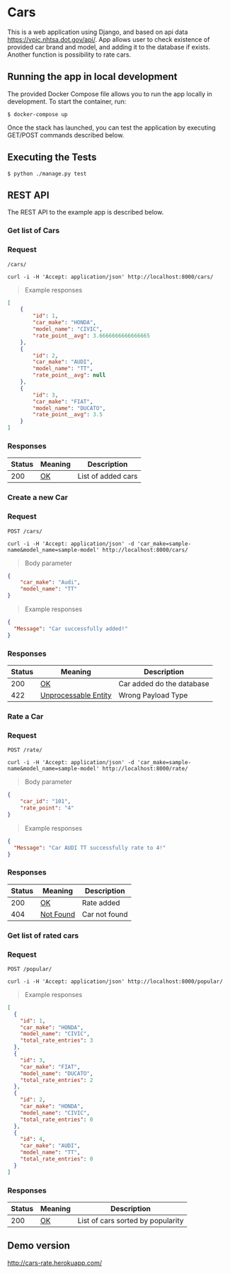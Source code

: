 # Cars

This is a web application using Django, and based on api data https://vpic.nhtsa.dot.gov/api/.
App allows user to check existence of provided car brand and model, and adding it to the database if exists. 
Another function is possibility to rate cars.

## Running the app in local development

The provided Docker Compose file allows you to run the app locally in development. To start the container, run:

```
$ docker-compose up
```

Once the stack has launched, you can test the application by executing GET/POST commands described below.

## Executing the Tests

```
$ python ./manage.py test
```

## REST API

The REST API to the example app is described below.

### Get list of Cars

### Request

```
/cars/
```
```
curl -i -H 'Accept: application/json' http://localhost:8000/cars/
```

> Example responses
```json
[
    {
        "id": 1,
        "car_make": "HONDA",
        "model_name": "CIVIC",
        "rate_point__avg": 3.6666666666666665
    },
    {
        "id": 2,
        "car_make": "AUDI",
        "model_name": "TT",
        "rate_point__avg": null
    },
    {
        "id": 3,
        "car_make": "FIAT",
        "model_name": "DUCATO",
        "rate_point__avg": 3.5
    }
]
```
### Responses

|Status|Meaning|Description|
|---|---|---|
|200|[OK](https://tools.ietf.org/html/rfc7231#section-6.3.1)|List of added cars


### Create a new Car

### Request

```
POST /cars/
```
```
curl -i -H 'Accept: application/json' -d 'car_make=sample-name&model_name=sample-model' http://localhost:8000/cars/
```
> Body parameter

```json
{
    "car_make": "Audi",
    "model_name": "TT"
}
```

> Example responses
```json
{
  "Message": "Car successfully added!"
}
```

### Responses

|Status|Meaning|Description|
|---|---|---|
|200|[OK](https://tools.ietf.org/html/rfc7231#section-6.3.1)|Car added do the database
|422|[Unprocessable Entity](https://tools.ietf.org/html/rfc4918#section-11.2)|Wrong Payload Type

### Rate a Car

### Request

```
POST /rate/
```
```
curl -i -H 'Accept: application/json' -d 'car_make=sample-name&model_name=sample-model' http://localhost:8000/rate/
```
> Body parameter

```json
{
    "car_id": "101",
    "rate_point": "4"
}
```

> Example responses
```json
{
  "Message": "Car AUDI TT successfully rate to 4!"
}
```

### Responses

|Status|Meaning|Description|
|---|---|---|
|200|[OK](https://tools.ietf.org/html/rfc7231#section-6.3.1)|Rate added
|404|[Not Found](https://tools.ietf.org/html/rfc7231#section-6.5.4)|Car not found

### Get list of rated cars

### Request

```
POST /popular/
```
```
curl -i -H 'Accept: application/json' http://localhost:8000/popular/
```

> Example responses
```json
[
  {
    "id": 1,
    "car_make": "HONDA",
    "model_name": "CIVIC",
    "total_rate_entries": 3
  },
  {
    "id": 3,
    "car_make": "FIAT",
    "model_name": "DUCATO",
    "total_rate_entries": 2
  },
  {
    "id": 2,
    "car_make": "HONDA",
    "model_name": "CIVIC",
    "total_rate_entries": 0
  },
  {
    "id": 4,
    "car_make": "AUDI",
    "model_name": "TT",
    "total_rate_entries": 0
  }
]
```

### Responses

|Status|Meaning|Description|
|---|---|---|
|200|[OK](https://tools.ietf.org/html/rfc7231#section-6.3.1)|List of cars sorted by popularity


## Demo version

http://cars-rate.herokuapp.com/